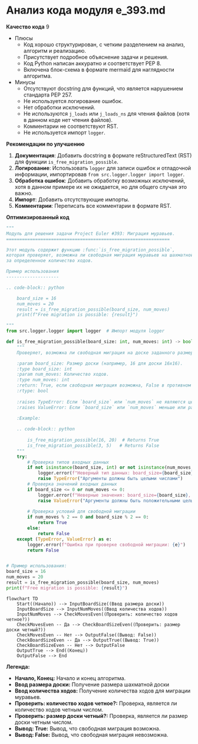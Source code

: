 # Анализ кода модуля e_393.md

**Качество кода**
9
 -  Плюсы
    - Код хорошо структурирован, с четким разделением на анализ, алгоритм и реализацию.
    - Присутствует подробное объяснение задачи и решения.
    - Код Python написан аккуратно и соответствует PEP 8.
    - Включена блок-схема в формате mermaid для наглядности алгоритма.
 -  Минусы
    - Отсутствуют docstring для функций, что является нарушением стандарта PEP 257.
    - Не используется логирование ошибок.
    - Нет обработки исключений.
    - Не используются `j_loads` или `j_loads_ns` для чтения файлов (хотя в данном коде нет чтения файлов).
    - Комментарии не соответствуют RST.
    - Не используется импорт `logger`.

**Рекомендации по улучшению**

1.  **Документация**: Добавить docstring в формате reStructuredText (RST) для функции `is_free_migration_possible`.
2.  **Логирование**: Использовать `logger` для записи ошибок и отладочной информации, импортировав `from src.logger.logger import logger`.
3.  **Обработка ошибок**: Добавить обработку возможных исключений, хотя в данном примере их не ожидается, но для общего случая это важно.
4.  **Импорт**: Добавить отсутствующие импорты.
5.  **Комментарии**: Переписать все комментарии в формате RST.

**Оптимизированный код**

```python
"""
Модуль для решения задачи Project Euler #393: Миграция муравьев.
==============================================================

Этот модуль содержит функцию :func:`is_free_migration_possible`,
которая проверяет, возможна ли свободная миграция муравьев на шахматной доске
за определенное количество ходов.

Пример использования
--------------------

.. code-block:: python

    board_size = 16
    num_moves = 20
    result = is_free_migration_possible(board_size, num_moves)
    print(f"Free migration is possible: {result}")

"""
from src.logger.logger import logger  # Импорт модуля logger

def is_free_migration_possible(board_size: int, num_moves: int) -> bool:
    """
    Проверяет, возможна ли свободная миграция на доске заданного размера за данное количество ходов.

    :param board_size: Размер доски (например, 16 для доски 16x16).
    :type board_size: int
    :param num_moves: Количество ходов.
    :type num_moves: int
    :return: True, если свободная миграция возможна, False в противном случае.
    :rtype: bool
    
    :raises TypeError: Если `board_size` или `num_moves` не являются целыми числами.
    :raises ValueError: Если `board_size` или `num_moves` меньше или равны нулю.

    :Example:
    
    .. code-block:: python
        
        is_free_migration_possible(16, 20)  # Returns True
        is_free_migration_possible(3, 5)   # Returns False
    """
    try:
        # Проверка типов входных данных
        if not isinstance(board_size, int) or not isinstance(num_moves, int):
            logger.error(f"Неверный тип данных: board_size={board_size}, num_moves={num_moves}")
            raise TypeError("Аргументы должны быть целыми числами")
        # Проверка значений входных данных
        if board_size <= 0 or num_moves <= 0:
            logger.error(f"Неверные значения: board_size={board_size}, num_moves={num_moves}")
            raise ValueError("Аргументы должны быть положительными целыми числами")
            
        # Проверка условий для свободной миграции
        if num_moves % 2 == 0 and board_size % 2 == 0:
            return True
        else:
            return False
    except (TypeError, ValueError) as e:
        logger.error(f"Ошибка при проверке свободной миграции: {e}")
        return False


# Пример использования:
board_size = 16
num_moves = 20
result = is_free_migration_possible(board_size, num_moves)
print(f"Free migration is possible: {result}")
```
```mermaid
flowchart TD
    Start((Начало)) --> InputBoardSize((Ввод размера доски))
    InputBoardSize --> InputNumMoves((Ввод количества ходов))
    InputNumMoves --> CheckMovesEven((Проверить: количество ходов четное?))
    CheckMovesEven -- Да --> CheckBoardSizeEven((Проверить: размер доски четный?))
    CheckMovesEven -- Нет --> OutputFalse((Вывод: False))
    CheckBoardSizeEven -- Да --> OutputTrue((Вывод: True))
    CheckBoardSizeEven -- Нет --> OutputFalse
    OutputTrue --> End((Конец))
    OutputFalse --> End
```
**Легенда:**
*   **Начало, Конец:** Начало и конец алгоритма.
*   **Ввод размера доски:** Получение размера шахматной доски
*   **Ввод количества ходов:** Получение количества ходов для миграции муравьев.
*   **Проверить: количество ходов четное?:** Проверка, является ли количество ходов четным числом.
*   **Проверить: размер доски четный?:** Проверка, является ли размер доски четным числом.
*   **Вывод: True:** Вывод, что свободная миграция возможна.
*    **Вывод: False:** Вывод, что свободная миграция невозможна.
```